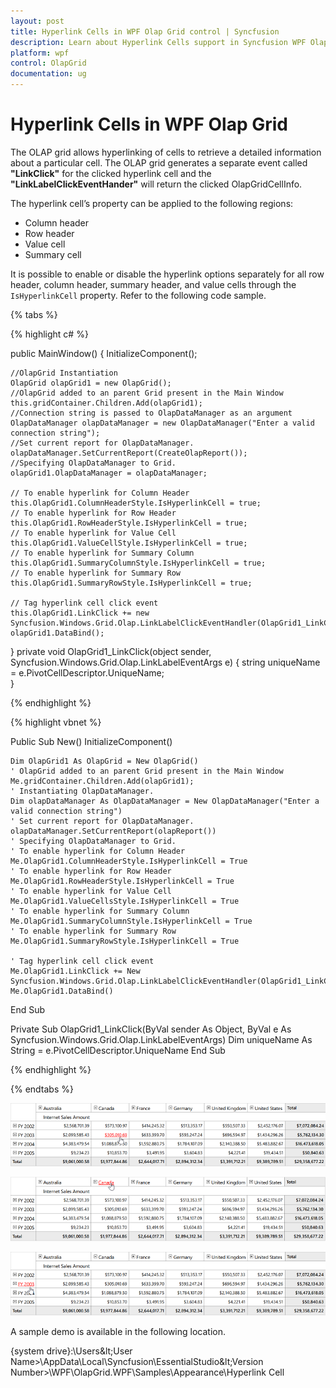 ```yaml
---
layout: post
title: Hyperlink Cells in WPF Olap Grid control | Syncfusion
description: Learn about Hyperlink Cells support in Syncfusion WPF Olap Grid control and more.
platform: wpf
control: OlapGrid
documentation: ug
---
```


# Hyperlink Cells in WPF Olap Grid

The OLAP grid allows hyperlinking of cells to retrieve a detailed information about a particular cell. The OLAP grid generates a separate event called **"LinkClick"** for the clicked hyperlink cell and the **"LinkLabelClickEventHander"** will return the clicked OlapGridCellInfo.

The hyperlink cell’s property can be applied to the following regions:

* Column header
* Row header
* Value cell
* Summary cell

It is possible to enable or disable the hyperlink options separately for all row header, column header, summary header, and value cells through the `IsHyperlinkCell` property. Refer to the following code sample.

{% tabs %}

{% highlight c# %}

public MainWindow()
{
    InitializeComponent();
            
    //OlapGrid Instantiation
    OlapGrid olapGrid1 = new OlapGrid();
    //OlapGrid added to an parent Grid present in the Main Window
    this.gridContainer.Children.Add(olapGrid1);
    //Connection string is passed to OlapDataManager as an argument
    OlapDataManager olapDataManager = new OlapDataManager("Enter a valid connection string");
    //Set current report for OlapDataManager.
    olapDataManager.SetCurrentReport(CreateOlapReport());
    //Specifying OlapDataManager to Grid.
    olapGrid1.OlapDataManager = olapDataManager;
        
    // To enable hyperlink for Column Header
    this.OlapGrid1.ColumnHeaderStyle.IsHyperlinkCell = true;
    // To enable hyperlink for Row Header
    this.OlapGrid1.RowHeaderStyle.IsHyperlinkCell = true;
    // To enable hyperlink for Value Cell
    this.OlapGrid1.ValueCellStyle.IsHyperlinkCell = true;
    // To enable hyperlink for Summary Column
    this.OlapGrid1.SummaryColumnStyle.IsHyperlinkCell = true;
    // To enable hyperlink for Summary Row
    this.OlapGrid1.SummaryRowStyle.IsHyperlinkCell = true;
        
    // Tag hyperlink cell click event
    this.OlapGrid1.LinkClick += new Syncfusion.Windows.Grid.Olap.LinkLabelClickEventHandler(OlapGrid1_LinkClick);
    olapGrid1.DataBind();      
}
private void OlapGrid1_LinkClick(object sender, Syncfusion.Windows.Grid.Olap.LinkLabelEventArgs e)
{
    string uniqueName = e.PivotCellDescriptor.UniqueName;   
}  

{% endhighlight %}

{% highlight vbnet %}

Public Sub New()
    InitializeComponent()
       
    Dim OlapGrid1 As OlapGrid = New OlapGrid()
    ' OlapGrid added to an parent Grid present in the Main Window
    Me.gridContainer.Children.Add(olapGrid1);
    ' Instantiating OlapDataManager. 
    Dim olapDataManager As OlapDataManager = New OlapDataManager("Enter a valid connection string")
    ' Set current report for OlapDataManager.
    olapDataManager.SetCurrentReport(olapReport())
    ' Specifying OlapDataManager to Grid.
    ' To enable hyperlink for Column Header
    Me.OlapGrid1.ColumnHeaderStyle.IsHyperlinkCell = True
    ' To enable hyperlink for Row Header
    Me.OlapGrid1.RowHeaderStyle.IsHyperlinkCell = True
    ' To enable hyperlink for Value Cell
    Me.OlapGrid1.ValueCellsStyle.IsHyperlinkCell = True
    ' To enable hyperlink for Summary Column
    Me.OlapGrid1.SummaryColumnStyle.IsHyperlinkCell = True
    ' To enable hyperlink for Summary Row
    Me.OlapGrid1.SummaryRowStyle.IsHyperlinkCell = True
    
    ' Tag hyperlink cell click event
    Me.OlapGrid1.LinkClick += New Syncfusion.Windows.Grid.Olap.LinkLabelClickEventHandler(OlapGrid1_LinkClick);
    Me.OlapGrid1.DataBind()
End Sub
    
Private Sub OlapGrid1_LinkClick(ByVal sender As Object, ByVal e As Syncfusion.Windows.Grid.Olap.LinkLabelEventArgs)
    Dim uniqueName As String = e.PivotCellDescriptor.UniqueName
End Sub

{% endhighlight %}

{% endtabs %}

![Hyperlink is enabled for value cells in OlapGrid](Hyperlink-Cells_images/Hyperlink-Cells_img1.png)

![Hyperlink is enabled for column header cells in OlapGrid](Hyperlink-Cells_images/Hyperlink-Cells_img2.png)

![Hyperlink is enabled for row header cells in OlapGrid](Hyperlink-Cells_images/Hyperlink-Cells_img3.png)

A sample demo is available in the following location.

{system drive}:\Users\&lt;User Name&gt;\AppData\Local\Syncfusion\EssentialStudio\&lt;Version Number&gt;\WPF\OlapGrid.WPF\Samples\Appearance\Hyperlink Cell 

